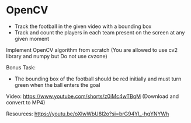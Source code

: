 # OpenCV

- Track the football in the given video with a bounding box
- Track and count the players in each team present on the screen at any given moment

Implement OpenCV algorithm from scratch (You are allowed to use cv2 library and numpy but Do not use cvzone)

Bonus Task:
- The bounding box of the football should be red initially and must turn green when the ball enters the goal

Video: https://www.youtube.com/shorts/z0iMc4wTBqM (Download and convert to MP4)

Resources:
https://youtu.be/oXlwWbU8l2o?si=brG94YI_-hgYNYWh
